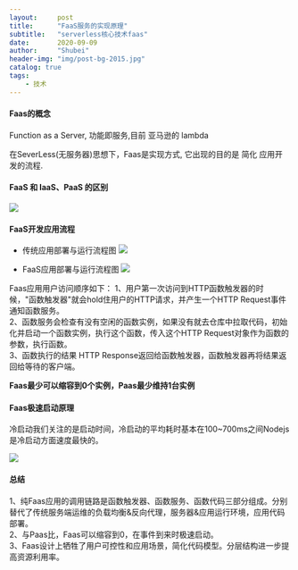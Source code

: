 ```yaml
---  
layout:     post  
title:      "FaaS服务的实现原理"  
subtitle:   "serverless核心技术faas"  
date:       2020-09-09  
author:     "Shubei"  
header-img: "img/post-bg-2015.jpg"  
catalog: true  
tags:  
    - 技术  
---  
```


#### Faas的概念

Function as a Server, 功能即服务,目前 亚马逊的 lambda    

在SeverLess(无服务器)思想下，Faas是实现方式, 它出现的目的是 简化 应用开发的流程.

#### FaaS 和 IaaS、PaaS 的区别  

![](http://shubei-blog.oss-cn-beijing.aliyuncs.com/pasteimageintomarkdown/2020-09-09/42230511136213.png?Expires=4753216283&OSSAccessKeyId=LTAI4Fv8o4J1qrtFrYcJsmA2&Signature=1pgc2gSuYe%2BjqzXtOXHedLk6ZTM%3D)


#### FaaS开发应用流程

- 传统应用部署与运行流程图
![](http://shubei-blog.oss-cn-beijing.aliyuncs.com/pasteimageintomarkdown/2020-09-09/43092105440016.png?Expires=4753217259&OSSAccessKeyId=LTAI4Fv8o4J1qrtFrYcJsmA2&Signature=Sfsb1G3z%2F%2B2sKjGNkqmjZqChzOA%3D)


- FaaS应用部署与运行流程图
![](http://shubei-blog.oss-cn-beijing.aliyuncs.com/pasteimageintomarkdown/2020-09-09/44113007891104.png?Expires=4753218280&OSSAccessKeyId=LTAI4Fv8o4J1qrtFrYcJsmA2&Signature=C91E4HlbPemHf%2BJ5JuqIFr8ANn8%3D)

Faas应用用户访问顺序如下：
1、用户第一次访问到HTTP函数触发器的时候，"函数触发器"就会hold住用户的HTTP请求，并产生一个HTTP Request事件通知函数服务。  
2、函数服务会检查有没有空闲的函数实例，如果没有就去仓库中拉取代码，初始化并启动一个函数实例，执行这个函数，传入这个HTTP Request对象作为函数的参数，执行函数。  
3、函数执行的结果 HTTP Response返回给函数触发器，函数触发器再将结果返回给等待的客户端。  

**Faas最少可以缩容到0个实例，Paas最少维持1台实例**

#### Faas极速启动原理

冷启动我们关注的是启动时间，冷启动的平均耗时基本在100~700ms之间Nodejs是冷启动方面速度最快的。

![](http://shubei-blog.oss-cn-beijing.aliyuncs.com/pasteimageintomarkdown/2020-09-09/44352740060652.png?Expires=4753218520&OSSAccessKeyId=LTAI4Fv8o4J1qrtFrYcJsmA2&Signature=1wtuf3JxJ8dORvV4RYw1IKIffes%3D)

#### 总结

1、纯Faas应用的调用链路是函数触发器、函数服务、函数代码三部分组成。分别替代了传统服务端运维的负载均衡&反向代理，服务器&应用运行环境，应用代码部署。  
2、与Paas比，Faas可以缩容到0，在事件到来时极速启动。  
3、Faas设计上牺牲了用户可控性和应用场景，简化代码模型。分层结构进一步提高资源利用率。  





